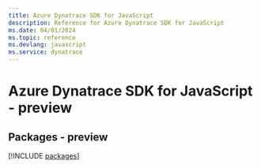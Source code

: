 ```yaml
---
title: Azure Dynatrace SDK for JavaScript
description: Reference for Azure Dynatrace SDK for JavaScript
ms.date: 04/01/2024
ms.topic: reference
ms.devlang: javascript
ms.service: dynatrace
---
```

# Azure Dynatrace SDK for JavaScript - preview
## Packages - preview
[!INCLUDE [packages](dynatrace-index.md)]